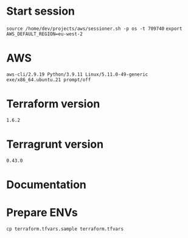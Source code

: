 # Start session
`source /home/dev/projects/aws/sessioner.sh -p os -t 709740`
`export AWS_DEFAULT_REGION=eu-west-2`

# AWS
`aws-cli/2.9.19 Python/3.9.11 Linux/5.11.0-49-generic exe/x86_64.ubuntu.21 prompt/off`
# Terraform version
`1.6.2`
# Terragrunt version
`0.43.0`

# Documentation
# 


# Prepare ENVs
`cp terraform.tfvars.sample terraform.tfvars`

